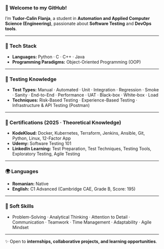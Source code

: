 ### 👋 Welcome to my GitHub!

I’m **Tudor-Calin Flanja**, a student in **Automation and Applied Computer Science (Engineering)**, passionate about **Software Testing** and **DevOps tools**.

---

### 🔧 Tech Stack

- **Languages:** Python · C · C++ · Java
- **Programming Paradigms:** Object-Oriented Programming (OOP)

---

### 🧪 Testing Knowledge

- **Test Types:** Manual · Automated · Unit · Integration · Regression · Smoke · Sanity · End-to-End · Performance · UAT · Black-box · White-box · Load
- **Techniques:** Risk-Based Testing · Experience-Based Testing · Infrastructure & API Testing (Postman)   

---

### 📜 Certifications (2025 · Theoretical Knowledge)

- **KodeKloud:** Docker, Kubernetes, Terraform, Jenkins, Ansible, Git, Python, Linux, 12-Factor App  
- **Udemy:** Software Testing 101  
- **LinkedIn Learning:** Test Preparation, Test Techniques, Testing Tools, Exploratory Testing, Agile Testing
  
---

### 🌍 Languages

- **Romanian:** Native  
- **English:** C1 Advanced (Cambridge CAE, Grade B, Score: 195)

---

### 🤝 Soft Skills

- Problem-Solving · Analytical Thinking · Attention to Detail · Communication · Teamwork · Time Management · Adaptability · Agile Mindset 

---

✨ Open to **internships, collaborative projects, and learning opportunities**.

